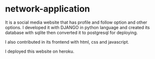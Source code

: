 # network-application
It is a social media website that has profile and follow option and other options. I developed it with DJANGO in python language and created its database with sqlite then converted it to postgresql for deploying.

I also contributed in its frontend with html, css and javascript.

I deployed this website on heroku.
